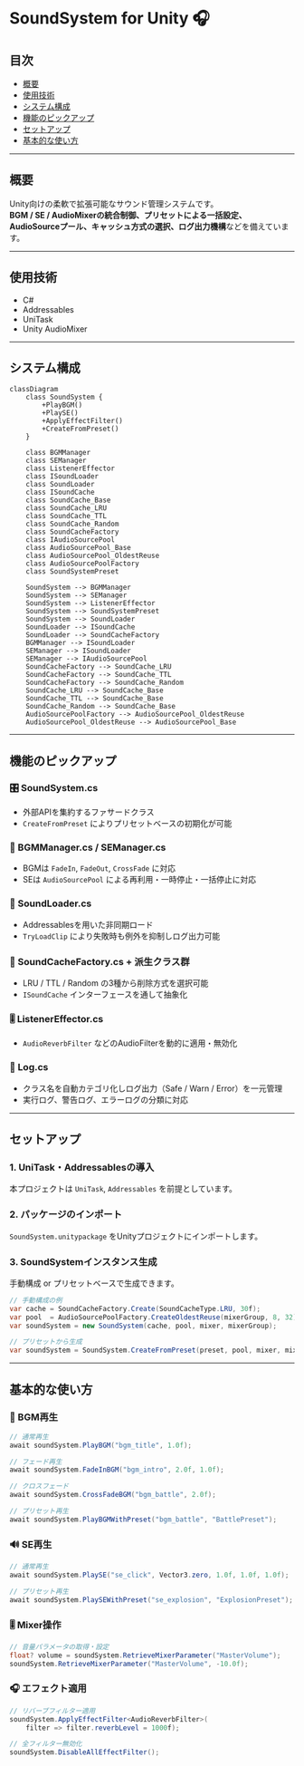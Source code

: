 # SoundSystem for Unity 🎧

## 目次
- [概要](#概要)
- [使用技術](#使用技術)
- [システム構成](#システム構成)
- [機能のピックアップ](#機能のピックアップ)
- [セットアップ](#セットアップ)
- [基本的な使い方](#基本的な使い方)

---

## 概要

Unity向けの柔軟で拡張可能なサウンド管理システムです。  
**BGM / SE / AudioMixerの統合制御、プリセットによる一括設定、AudioSourceプール、キャッシュ方式の選択、ログ出力機構**などを備えています。

---

## 使用技術

- C#
- Addressables
- UniTask
- Unity AudioMixer

---

## システム構成

```mermaid
classDiagram
    class SoundSystem {
        +PlayBGM()
        +PlaySE()
        +ApplyEffectFilter()
        +CreateFromPreset()
    }

    class BGMManager
    class SEManager
    class ListenerEffector
    class ISoundLoader
    class SoundLoader
    class ISoundCache
    class SoundCache_Base
    class SoundCache_LRU
    class SoundCache_TTL
    class SoundCache_Random
    class SoundCacheFactory
    class IAudioSourcePool
    class AudioSourcePool_Base
    class AudioSourcePool_OldestReuse
    class AudioSourcePoolFactory
    class SoundSystemPreset

    SoundSystem --> BGMManager
    SoundSystem --> SEManager
    SoundSystem --> ListenerEffector
    SoundSystem --> SoundSystemPreset
    SoundSystem --> SoundLoader
    SoundLoader --> ISoundCache
    SoundLoader --> SoundCacheFactory
    BGMManager --> ISoundLoader
    SEManager --> ISoundLoader
    SEManager --> IAudioSourcePool
    SoundCacheFactory --> SoundCache_LRU
    SoundCacheFactory --> SoundCache_TTL
    SoundCacheFactory --> SoundCache_Random
    SoundCache_LRU --> SoundCache_Base
    SoundCache_TTL --> SoundCache_Base
    SoundCache_Random --> SoundCache_Base
    AudioSourcePoolFactory --> AudioSourcePool_OldestReuse
    AudioSourcePool_OldestReuse --> AudioSourcePool_Base
```

---

## 機能のピックアップ

### 🎛 SoundSystem.cs  
- 外部APIを集約するファサードクラス  
- `CreateFromPreset` によりプリセットベースの初期化が可能

### 🎵 BGMManager.cs / SEManager.cs  
- BGMは `FadeIn`, `FadeOut`, `CrossFade` に対応  
- SEは `AudioSourcePool` による再利用・一時停止・一括停止に対応

### 💽 SoundLoader.cs  
- Addressablesを用いた非同期ロード  
- `TryLoadClip` により失敗時も例外を抑制しログ出力可能  

### 💾 SoundCacheFactory.cs + 派生クラス群  
- LRU / TTL / Random の3種から削除方式を選択可能  
- `ISoundCache` インターフェースを通して抽象化

### 🎚 ListenerEffector.cs  
- `AudioReverbFilter` などのAudioFilterを動的に適用・無効化

### 📜 Log.cs  
- クラス名を自動カテゴリ化しログ出力（Safe / Warn / Error）を一元管理  
- 実行ログ、警告ログ、エラーログの分類に対応

---

## セットアップ

### 1. UniTask・Addressablesの導入
本プロジェクトは `UniTask`, `Addressables` を前提としています。

### 2. パッケージのインポート
`SoundSystem.unitypackage` をUnityプロジェクトにインポートします。

### 3. SoundSystemインスタンス生成
手動構成 or プリセットベースで生成できます。

```csharp
// 手動構成の例
var cache = SoundCacheFactory.Create(SoundCacheType.LRU, 30f);
var pool  = AudioSourcePoolFactory.CreateOldestReuse(mixerGroup, 8, 32);
var soundSystem = new SoundSystem(cache, pool, mixer, mixerGroup);

// プリセットから生成
var soundSystem = SoundSystem.CreateFromPreset(preset, pool, mixer, mixerGroup);
```

---

## 基本的な使い方

### 🎵 BGM再生

```csharp
// 通常再生
await soundSystem.PlayBGM("bgm_title", 1.0f);

// フェード再生
await soundSystem.FadeInBGM("bgm_intro", 2.0f, 1.0f);

// クロスフェード
await soundSystem.CrossFadeBGM("bgm_battle", 2.0f);

// プリセット再生
await soundSystem.PlayBGMWithPreset("bgm_battle", "BattlePreset");
```

### 🔊 SE再生

```csharp
// 通常再生
await soundSystem.PlaySE("se_click", Vector3.zero, 1.0f, 1.0f, 1.0f);

// プリセット再生
await soundSystem.PlaySEWithPreset("se_explosion", "ExplosionPreset");
```

### 🎚 Mixer操作

```csharp
// 音量パラメータの取得・設定
float? volume = soundSystem.RetrieveMixerParameter("MasterVolume");
soundSystem.RetrieveMixerParameter("MasterVolume", -10.0f);
```

### 🎧 エフェクト適用

```csharp
// リバーブフィルター適用
soundSystem.ApplyEffectFilter<AudioReverbFilter>(
    filter => filter.reverbLevel = 1000f);

// 全フィルター無効化
soundSystem.DisableAllEffectFilter();
```
